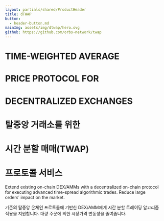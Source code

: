 ```yaml
---
layout: partials/shared/ProductHeader
title: dTWAP
button:
  - header-button.md
mainImg: assets/img/dtwap/hero.svg
github: https://github.com/orbs-network/twap
---
```


# TIME-WEIGHTED AVERAGE
# PRICE PROTOCOL FOR
# DECENTRALIZED EXCHANGES

# 탈중앙 거래소를 위한
# 시간 분할 매매(TWAP)
# 프로토콜 서비스

Extend existing on-chain DEX/AMMs with a decentralized on-chain protocol for executing advanced time-spread algorithmic trades. Reduce large orders’ impact on the market.

기존의 탈중앙 온체인 프로토콜에 기반한 DEX/AMM에게 시간 분할 트레이딩 알고리즘 적용을 지원합니다. 대량 주문에 의한 시장가격 변동성을 줄여줍니다.